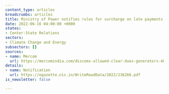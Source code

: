 ```yaml
---
content_type: articles
breadcrumbs: articles
title: Ministry of Power notifies rules for surcharge on late payments
date: 2022-06-16 04:00:00 +0000
states:
- Center-State Relations
sectors:
- Climate Change and Energy
subsectors: []
sources:
- name: Mercom
  url: https://mercomindia.com/discoms-allowed-clear-dues-generators-48-installments/
details:
- name: Notification
  url: https://egazette.nic.in/WriteReadData/2022/236266.pdf
is_newsletter: false

---
```

